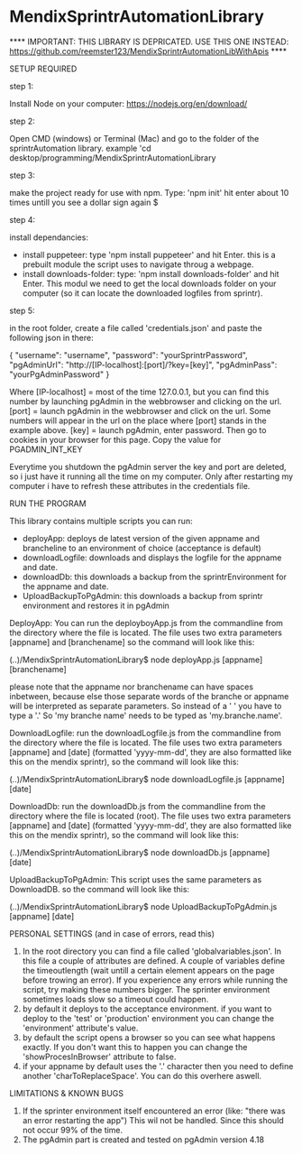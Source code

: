 # MendixSprintrAutomationLibrary

**** IMPORTANT: THIS LIBRARY IS DEPRICATED. USE THIS ONE INSTEAD: https://github.com/reemster123/MendixSprintrAutomationLibWithApis ****

SETUP REQUIRED

step 1:

Install Node on your computer: https://nodejs.org/en/download/

step 2:

Open CMD (windows) or Terminal (Mac) and go to the folder of the sprintrAutomation library.
example 'cd desktop/programming/MendixSprintrAutomationLibrary

step 3:

make the project ready for use with npm. Type: 'npm init'
hit enter about 10 times untill you see a dollar sign again $

step 4:

install dependancies:
- install puppeteer: type  'npm install puppeteer'  and hit Enter. this is a prebuilt module the script uses to navigate throug a webpage.
- install downloads-folder: type:  'npm install downloads-folder'  and hit Enter. This modul we need to get the local downloads folder on your computer 
(so it can locate the downloaded logfiles from sprintr).

step 5:

in the root folder, create a file called 'credentials.json' and paste the following json in there:

{
    "username": "username",
    "password": "yourSprintrPassword",
    "pgAdminUrl": "http://[IP-localhost]:[port]/?key=[key]",
    "pgAdminPass": "yourPgAdminPassword"
}

Where 
[IP-localhost]  = most of the time 127.0.0.1, but you can find this number by launching pgAdmin in the webbrowser and clicking on the url.
[port] = launch pgAdmin in the webbrowser and click on the url. Some numbers will appear in the url on the place where [port] stands in the example above. 
[key] = launch pgAdmin, enter password. Then go to cookies in your browser for this page. Copy the value for  PGADMIN_INT_KEY

Everytime you shutdown the pgAdmin server the key and port are deleted, so i just have it running all the time on my computer. Only after restarting my computer i have to refresh these attributes in the credentials file.


RUN THE PROGRAM

This library contains multiple scripts you can run:
- deployApp: deploys de latest version of the given appname and brancheline to an environment of choice (acceptance is default)
- downloadLogfile: downloads and displays the logfile for the appname and date.
- downloadDb: this downloads a backup from the sprintrEnvironment for the appname and date. 
- UploadBackupToPgAdmin: this downloads a backup from sprintr environment and restores it in pgAdmin

DeployApp:
You can run the deployboyApp.js from the commandline from the directory where the file is located.
The file uses two extra parameters [appname] and [branchename] so the command will look like this:

(..)/MendixSprintrAutomationLibrary$ node deployApp.js [appname] [branchename]

please note that the appname nor branchename can have spaces inbetween, because else those separate words of the branche or appname will be 
interpreted as separate parameters. So instead of a ' ' you have to type a '.' So 'my branche name' needs to be typed as 'my.branche.name'.

DownloadLogfile:
run the downloadLogfile.js from the commandline from the directory where the file is located.
The file uses two extra parameters [appname] and [date] (formatted 'yyyy-mm-dd', they are also formatted like this on the mendix sprintr),
so the command will look like this:

(..)/MendixSprintrAutomationLibrary$ node downloadLogfile.js [appname] [date]

DownloadDb:
run the downloadDb.js from the commandline from the directory where the file is located (root).
The file uses two extra parameters [appname] and [date] (formatted 'yyyy-mm-dd', they are also formatted like this on the mendix sprintr),
so the command will look like this:

(..)/MendixSprintrAutomationLibrary$ node downloadDb.js [appname] [date]

UploadBackupToPgAdmin:
This script uses the same parameters as DownloadDB.
so the command will look like this:

(..)/MendixSprintrAutomationLibrary$ node UploadBackupToPgAdmin.js [appname] [date]




PERSONAL SETTINGS (and in case of errors, read this)

1. In the root directory you can find a file called 'globalvariables.json'. In this file a couple of attributes are defined. A couple of variables
define the timeoutlength (wait untill a certain element appears on the page before trowing an error). If you experience any errors while running the script,
try making these numbers bigger. The sprinter environment sometimes loads slow so a timeout could happen.
2. by default it deploys to the acceptance environment. if you want to deploy to the 'test' or 'production' environment you can change the 'environment' attribute's value. 
3. by default the script opens a browser so you can see what happens exactly. If you don't want this to happen you can change the 'showProcesInBrowser' attribute to false.
4. if your appname by default uses the '.' character then you need to define another 'charToReplaceSpace'. You can do this overhere aswell.




LIMITATIONS & KNOWN BUGS

1. If the sprinter environment itself encountered an error (like: "there was an error restarting the app") This wil not be handled. Since this should not occur 99% of the time.
2. The pgAdmin part is created and tested on pgAdmin version 4.18

 
 
